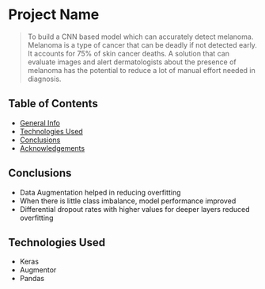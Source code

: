 # Project Name
> To build a CNN based model which can accurately detect melanoma. Melanoma is a type of cancer that can be deadly if not detected early. It accounts for 75% of skin cancer deaths. A solution that can evaluate images and alert dermatologists about the presence of melanoma has the potential to reduce a lot of manual effort needed in diagnosis.


## Table of Contents
* [General Info](#general-information)
* [Technologies Used](#technologies-used)
* [Conclusions](#conclusions)
* [Acknowledgements](#acknowledgements)

<!-- You can include any other section that is pertinent to your problem -->

<!-- You don't have to answer all the questions - just the ones relevant to your project. -->

## Conclusions
- Data Augmentation helped in reducing overfitting
- When there is little class imbalance, model performance improved
- Differential dropout rates with higher values for deeper layers reduced overfitting

<!-- You don't have to answer all the questions - just the ones relevant to your project. -->


## Technologies Used
- Keras
- Augmentor
- Pandas

<!-- As the libraries versions keep on changing, it is recommended to mention the version of library used in this project -->



<!-- Optional -->
<!-- ## License -->
<!-- This project is open source and available under the [... License](). -->

<!-- You don't have to include all sections - just the one's relevant to your project -->